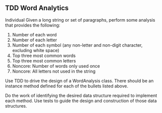 TDD Word Analytics
-----------------

Individual
Given a long string or set of paragraphs, perform some analysis that provides the following:

1. Number of each word
2. Number of each letter
3. Number of each symbol (any non-letter and non-digit character, excluding white space)
4. Top three most common words
5. Top three most common letters
6. Noncore: Number of words only used once
7. Noncore: All letters not used in the string

Use TDD to drive the design of a WordAnalysis class. There should be an instance method defined for each of the bullets listed above.

Do the work of identifying the desired data structure required to implement each method. Use tests to guide the design and construction of those data structures.
